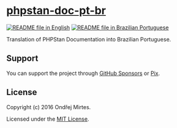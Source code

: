 # [phpstan-doc-pt-br][portal-link]

[![README file in English][readme-badge-en]][readme-lang-en]
[![README file in Brazilian Portuguese][readme-badge-pt-br]][readme-lang-pt-br]

Translation of PHPStan Documentation into Brazilian Portuguese.

## Support

You can support the project through [GitHub Sponsors][sponsor-github] or
[Pix][sponsor-pix].

## License

Copyright (c) 2016 Ondřej Mirtes.

Licensed under the [MIT License][license-mit].

[license-cc]: https://creativecommons.org/licenses/by/3.0/

[license-mit]: LICENSE

[portal-link]: https://docs.dev.br/pt-br/docs/phpstan/doc/

[readme-badge-en]: https://img.shields.io/badge/lang-en-blue.svg

[readme-badge-pt-br]: https://img.shields.io/badge/lang-pt--br-dark--green.svg

[readme-lang-en]: README.EN.md

[readme-lang-pt-br]: README.md

[sponsor-github]: https://github.com/sponsors/docsdevbr

[sponsor-pix]: https://docs.dev.br/pt-br/support-us
